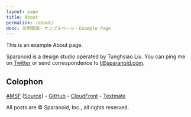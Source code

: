 ```yaml
---
layout: page
title: About
permalink: /about/
desc: 示例頁面・サンプルページ・Example Page
---
```


This is an example About page.

Sparanoid is a design studio operated by Tunghsiao Liu. You can ping me on [Twitter](http://twitter.com/tunghsiao) or send correspondence to [t@sparanoid.com](mailto:t@sparanoid.com).

## Colophon

[<abbr title="Almace Scaffolding">AMSF</abbr>](https://sparanoid.com/lab/amsf/) ([Source](https://github.com/sparanoid/sparanoid.com)) -
[GitHub](https://github.com/) -
[CloudFront](https://aws.amazon.com/cloudfront/) -
[Textmate](https://macromates.com/)

All posts are &copy; Sparanoid, Inc., all rights reserved.
